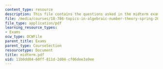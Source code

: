 ```yaml
---
content_type: resource
description: This file contains the questions asked in the midterm exam.
file: /media/courses/18-786-topics-in-algebraic-number-theory-spring-2006/11b0dd0460ff811d2d04cf06dee3a9ee_midterm.pdf
file_type: application/pdf
learning_resource_types:
- Exams
ocw_type: OCWFile
parent_title: Exams
parent_type: CourseSection
resourcetype: Document
title: midterm.pdf
uid: 11b0dd04-60ff-811d-2d04-cf06dee3a9ee
---
```

